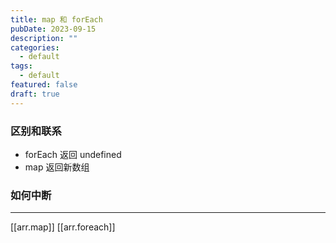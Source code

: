 ```yaml
---
title: map 和 forEach
pubDate: 2023-09-15
description: ""
categories:
  - default
tags:
  - default
featured: false
draft: true
---
```

### 区别和联系

- forEach 返回 undefined
- map 返回新数组

### 如何中断

---

[[arr.map]]
[[arr.foreach]]
